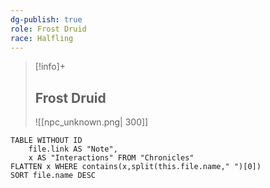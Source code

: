 ```yaml
---
dg-publish: true
role: Frost Druid
race: Halfling
---
```


> [!info]+
> ## Frost Druid
> ![[npc_unknown.png| 300]]

```dataview
TABLE WITHOUT ID
	file.link AS "Note", 
	x AS "Interactions" FROM "Chronicles"
FLATTEN x WHERE contains(x,split(this.file.name," ")[0])
SORT file.name DESC
```
